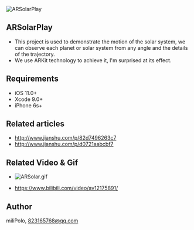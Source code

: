 ![ARSolarPlay](blob/master/ARSolarPlay/Assets/cover.jpg)

## ARSolarPlay

- This project is used to demonstrate the motion of the solar system, we can observe each planet or solar system from any angle and the details of the trajectory.
- We use ARKit technology to achieve it, I'm surprised at its effect.


## Requirements

- iOS 11.0+
- Xcode 9.0+
- iPhone 6s+

## Related articles

- http://www.jianshu.com/p/82d7496263c7
- http://www.jianshu.com/p/d0721aabcbf7

## Related Video & Gif

- ![ARSolar.gif](blob/master/ARSolarPlay/Assets/ARSolarPlay.gif)

- https://www.bilibili.com/video/av12175891/

## Author

miliPolo, 823165768@qq.com

 



